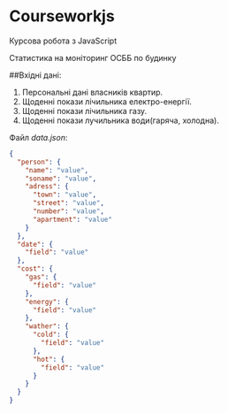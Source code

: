 # Courseworkjs

Курсова робота з JavaScript

Статистика на моніторинг ОСББ по будинку

##Вхідні дані:
1. Персональні дані власників квартир.
2. Щоденні покази лічильника електро-енергії.
3. Щоденні покази лічильника газу.
4. Щоденні покази лучильника води(гаряча, холодна).

Файл _data.json_:
``` JSON
{
  "person": {
    "name": "value",
    "soname": "value",
    "adress": {
      "town": "value",
      "street": "value",
      "number": "value",
      "apartment": "value"
    }
  },
  "date": {
    "field": "value"
  },
  "cost": {
    "gas": {
      "field": "value"
    },
    "energy": {
      "field": "value"
    },
    "wather": {
      "cold": {
        "field": "value"
      },
      "hot": {
        "field": "value"
      }
    }
  }
}
```
